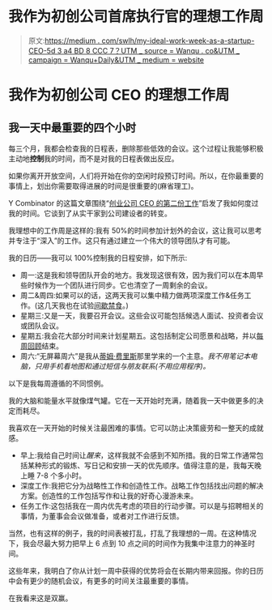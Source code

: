 # 我作为初创公司首席执行官的理想工作周

> 原文:[https://medium . com/swlh/my-ideal-work-week-as-a-startup-CEO-5d 3 a4 BD 8 CCC 7？UTM _ source = Wanqu . co&UTM _ campaign = Wanqu+Daily&UTM _ medium = website](https://medium.com/swlh/my-ideal-work-week-as-a-startup-ceo-5d3a4bd8ccc7?utm_source=wanqu.co&utm_campaign=Wanqu+Daily&utm_medium=website)

# 我作为初创公司 CEO 的理想工作周

## 我一天中最重要的四个小时

每三个月，我都会检查我的日程表，删除那些低效的会议。这个过程让我能够积极主动地**控制**我的时间，而不是对我的日程表做出反应。

如果你离开开放空间，人们将开始在你的空闲时段预订时间。所以，在你最重要的事情上，划出你需要取得进展的时间是很重要的(麻省理工)。

Y Combinator 的这篇文章围绕“[创业公司 CEO 的第二份工作](https://blog.ycombinator.com/the-second-job-of-a-startup-ceo)”启发了我如何度过我的时间。它谈到了从实干家到公司建设者的转变。

我理想中的工作周是这样的:我有 50%的时间参加计划外的会议，这让我可以思考并专注于“深入”的工作。这只有通过建立一个伟大的领导团队才有可能。



我的日历——我可以 100%控制我的日程安排，如下所示:

*   周一:这是我和领导团队开会的地方。我发现这很有效，因为我们可以在本周早些时候作为一个团队进行同步。它也清空了一周剩余的会议。
*   周二&周四:如果可以的话，这两天我可以集中精力做两项深度工作&任务工作。(这几天我也在试验[间歇禁食](http://jamesclear.com/the-beginners-guide-to-intermittent-fasting)。)
*   星期三:又是一天，我要召开会议。这些会议可能包括候选人面试、投资者会议或团队会议。
*   星期五:我会花大部分时间来计划星期五。这包括制定公司愿景和战略，并以[每周回顾](/personal-growth/follow-this-4-step-routine-every-friday-4384cf4f0672#.pxgpdpv72)结束。
*   周六:“无屏幕周六”是我从[蒂姆·费里斯](http://tim.blog/2016/03/29/deloading-phase/)那里学来的一个主意。*我不用笔记本电脑，只用手机看地图和通过短信与朋友联系(不用应用程序)。*

以下是我每周遵循的不同惯例。

我的大脑和能量水平就像煤气罐。它在一天开始时充满，随着我一天中做更多的决定而耗尽。

我喜欢在一天开始的时候关注最困难的事情。它可以防止决策疲劳和一整天的成就感。

*   早上:我给自己时间让*醒来*，这样我就不会感到不知所措。我的日常工作通常包括某种形式的锻炼、写日记和安排一天的优先顺序。值得注意的是，我每天晚上睡 7-8 个多小时。
*   深度工作:我把它分为战略性工作和创造性工作。战略工作包括找出问题的解决方案。创造性的工作包括写作和让我的好奇心漫游未来。
*   任务工作:这包括我在一周内优先考虑的项目的行动步骤。可以是与招聘相关的事情，为董事会会议做准备，或者对工作进行反馈。

当然，也有这样的例子，我的时间表被打乱，打乱了我理想的一周。在这种情况下，我会尽最大努力把早上 6 点到 10 点之间的时间作为我集中注意力的神圣时间。

这些年来，我明白了你从计划一周中获得的优势将会在长期内带来回报。你的日历中会有更少的随机会议，有更多的时间关注最重要的事情。

在我看来这是双赢。

